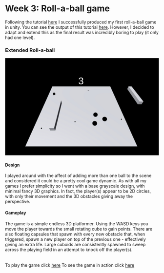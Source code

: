 # Week 3: Roll-a-ball game

Following the tutorial [here](https://learn.unity.com/project/roll-a-ball) I successfully produced my first roll-a-ball game in unity. You can see the output of this tutorial [here](https://youtu.be/jg0K4wHOtDc). However, I decided to adapt and extend this as the final result was incredibly boring to play (it only had one level).

### Extended Roll-a-ball
![](covef.jpg)
#### Design
I played around with the affect of adding more than one ball to the scene and considered it could be a pretty cool game dynamic. As with all my games I prefer simplicity so I went with a base grayscale design, with minimal fancy 3D graphics. In fact, the player(s) appear to be 2D circles, with only their movement and the 3D obstacles giving away the perspective.

#### Gameplay
The game is a simple endless 3D platformer. Using the WASD keys you move the player towards the small rotating cube to gain points. There are also floating capsules that spawn with every new obstacle that, when triggered, spawn a new player on top of the previous one - effectively giving an extra life. Large cuboids are consistently spawned to sweep across the playing field in an attempt to knock off the player(s).
\
\
\
To play the game click [here](https://smithwrinch.itch.io/untitled-roll-a-ball-game)
To see the game in action click [here](https://youtu.be/ZR0GRcpX0EY)
